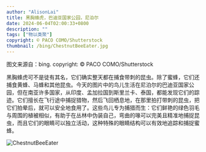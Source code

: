 ```yaml
---
author: "AlisonLai"
title: 黑胸蜂虎，巴迪亚国家公园，尼泊尔
date: 2024-06-04T02:00:33+0800
description: ""
tags: ["物以类聚"]
copyright: © PACO COMO/Shutterstock
thumbnail: /bing/ChestnutBeeEater.jpg
---
```

图文来源自：bing.  copyright: © PACO COMO/Shutterstock

黑胸蜂虎可不是徒有其名，它们确实整天都在捕食带刺的昆虫。除了蜜蜂，它们还捕食黄蜂、马蜂和其他昆虫。今天的图片中的鸟儿生活在尼泊尔的巴迪亚国家公园，但在南亚许多国家，从印度、孟加拉国到斯里兰卡、泰国，都能发现它们的踪迹。它们擅长在飞行途中捕捉猎物，然后飞回栖息地，在那里拍打带刺的昆虫，把它们拍晕后，就可以安全地食用了。这些鸟儿专为捕猎而生：它们鲜艳的绿色羽毛与周围的植被相似，有助于在丛林中伪装自己，弯曲的喙可以完美且精准地捕捉昆虫，而且它们的眼睛可以独立活动，这种特殊的眼睛结构可以有效地追踪和捕捉蜜蜂。

![ChestnutBeeEater](/bing/ChestnutBeeEater.jpg)